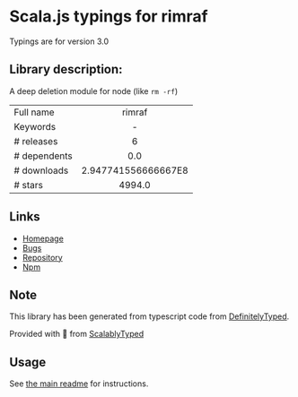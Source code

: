 
# Scala.js typings for rimraf

Typings are for version 3.0

## Library description:
A deep deletion module for node (like `rm -rf`)

|                    |                 |
| ------------------ | :-------------: |
| Full name          | rimraf |
| Keywords           | - |
| # releases         | 6 |
| # dependents       | 0.0 |
| # downloads        | 2.947741556666667E8 |
| # stars            | 4994.0 |

## Links
- [Homepage](https://github.com/isaacs/rimraf#readme)
- [Bugs](https://github.com/isaacs/rimraf/issues)
- [Repository](https://github.com/isaacs/rimraf)
- [Npm](https://www.npmjs.com/package/rimraf)
    


## Note
This library has been generated from typescript code from [DefinitelyTyped](https://definitelytyped.org).

Provided with :purple_heart: from [ScalablyTyped](https://github.com/oyvindberg/ScalablyTyped)

## Usage
See [the main readme](../../readme.md) for instructions.


